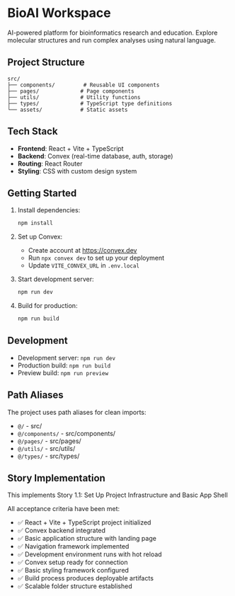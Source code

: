 # BioAI Workspace

AI-powered platform for bioinformatics research and education. Explore molecular structures and run complex analyses using natural language.

## Project Structure

```
src/
├── components/         # Reusable UI components
├── pages/             # Page components
├── utils/             # Utility functions
├── types/             # TypeScript type definitions
└── assets/            # Static assets
```

## Tech Stack

- **Frontend**: React + Vite + TypeScript
- **Backend**: Convex (real-time database, auth, storage)
- **Routing**: React Router
- **Styling**: CSS with custom design system

## Getting Started

1. Install dependencies:
   ```bash
   npm install
   ```

2. Set up Convex:
   - Create account at https://convex.dev
   - Run `npx convex dev` to set up your deployment
   - Update `VITE_CONVEX_URL` in `.env.local`

3. Start development server:
   ```bash
   npm run dev
   ```

4. Build for production:
   ```bash
   npm run build
   ```

## Development

- Development server: `npm run dev`
- Production build: `npm run build`
- Preview build: `npm run preview`

## Path Aliases

The project uses path aliases for clean imports:
- `@/` - src/
- `@/components/` - src/components/
- `@/pages/` - src/pages/
- `@/utils/` - src/utils/
- `@/types/` - src/types/

## Story Implementation

This implements Story 1.1: Set Up Project Infrastructure and Basic App Shell

All acceptance criteria have been met:
- ✅ React + Vite + TypeScript project initialized
- ✅ Convex backend integrated
- ✅ Basic application structure with landing page
- ✅ Navigation framework implemented
- ✅ Development environment runs with hot reload
- ✅ Convex setup ready for connection
- ✅ Basic styling framework configured
- ✅ Build process produces deployable artifacts
- ✅ Scalable folder structure established
